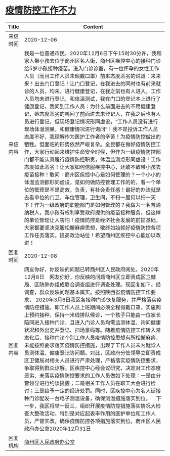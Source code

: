 # <a href="http://www.shangluo.gov.cn/zmhd/ldxxxx.jsp?urltype=leadermail.LeaderMailContentUrl&wbtreeid=1112&leadermailid=6679">疫情防控工作不力</a>
| Title |                                                                                                                                                                                                                                                                                                                                                 Content                                                                                                                                                                                                                                                                                                                                                 |
|:-----:|---------------------------------------------------------------------------------------------------------------------------------------------------------------------------------------------------------------------------------------------------------------------------------------------------------------------------------------------------------------------------------------------------------------------------------------------------------------------------------------------------------------------------------------------------------------------------------------------------------------------------------------------------------------------------------------------------------|
| 来信时间  | 2020-12-06                                                                                                                                                                                                                                                                                                                                                                                                                                                                                                                                                                                                                                                                                              |
| 来信内容  | 我是一位普通市民，2020年12月6日下午15时30分许，我和家人带小孩去位于商州区名人街，商州区疾控中心的接种门诊给5岁小孩接种疫苗。进入门诊诊室，有一位怀孕的女性工作人员（而且工作人员未佩戴口罩）前来态度恶劣的说道：来来来！出去门口登记！让门口登记，在我进去的同时也有前来就诊的人员，均未，进行健康登记，在我之前也有人进入，工作人员均未进行登记，和体温测试，我在门口的登记本上进行了健康登记，我问到工作人员：为什么前面进去的不用健康登记，她态度恶劣的叫回了前面进去未登记人，在我之后也有人员进行登记，但现场登记情况形同虚设，“工作人员没有进行现场体温测量，和健康情况进行询问”！我不是投诉工作人员态度不好，我理解作为医护工作者的辛苦！为疫情防控做出的牺牲。但面临的形势依然严峻复杂。全民都在做好疫情防控工作，大家行动起来维护生命安全时候，但作为一级疫情防控部门都不能认真履行疫情防控职责，体温监测点形同虚设！工作态度如此恶劣！让大家如何信服疾控中心，还敢不敢带小孩去疫苗接种！敢问：商州区疾控中心是如何管理的？一个小小的体温监测都形同虚设，是如何做防控管理工作的的，看一个单位的管理是不是高效，负责，有社会责任感！最好的办法就是去看单位的门卫，车位管理，卫生间，不扫一屋何以扫一天下！作为一级政府的职能部门是如何管理的？我做为一名普通纳税人，我小孩有权利享受政府提供的疫苗接种服务，但这样的单位管理让人害怕！疫情防控是经济社会发展的前提基础，大家都要坚决克服松懈麻痹思想，敬终如始抓好疫情防控各项工作任务落实。提高政治站位！希望商州区疾控中心能加以改进！ |
| 回复时间  | 2020-12-08                                                                                                                                                                                                                                                                                                                                                                                                                                                                                                                                                                                                                                                                                              |
| 回复内容  | 网友你好，你反映的问题已转商州区人民政府阅处。2020年12月8日    网友你好，你反映的问题商州区立即责成区卫健局、区防肺办组成联合调查组进行调查处理。现回复如下。经调查，群众反映问题基本属实。按照陕西省疫情防控工作要求， 2020年3月6日我区各接种门诊恢复服务，并严格落实疫情防控措施，即工作人员上班期间必须全程佩戴口罩，实施网上预约接种，保持一米线排队候诊，一个孩子只能由一位家长陪同进入接种门诊，且进入门诊人员均需监测体温、询问健康状况和外出史并登记、扫场景码等。随着疫情防控工作转入常态化后，接种门诊个别工作人员疫情防控思想有所松懈麻痹，未能按照要求落实疫情防控措施，出现了工作人员未为就诊人员测体温、健康登记等问题。对此，区政府分管领导立即责成区卫健局对相关人员进行严肃处理，严格落实疫情防控要求，争取得到群众谅解。区疾控中心经会议研究，决定对工作态度恶劣、未落实疫情防控要求的工作人员做如下处理：一是由分管领导进行约谈提醒；二是相关工作人员在职工大会进行检讨；三是给予一定的经济处罚。同时，区疾控中心为名人街接种门诊配发一台电子测温设备，确保测温措施落实到位。    下一步，我区将举一反三，组织开展疫情防控措施落实情况大检查大整改活动，特别是对应起表率作用的医护单位和工作人员，严督实改，确保疫情防控各项措施落实到位。商州区人民政府办公室2020年12月31日                                                                                          |
| 回复机构  | <a href="../../category/agencies/商州区人民政府办公室.md">商州区人民政府办公室</a>                                                                                                                                                                                                                                                                                                                                                                                                                                                                                                                                                                                                                                          |